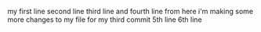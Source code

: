my first line
second line
third line
and fourth line
from here i'm making some more changes to my file for my third commit
5th line
6th line
